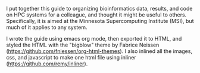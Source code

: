 I put together this guide to organizing bioinformatics data, results,
and code on HPC systems for a colleague, and thought it might be useful
to others. Specifically, it is aimed at the Minnesota Supercomputing
Institute (MSI), but much of it applies to any system.

I wrote the guide using emacs org mode, then exported it to HTML, and
styled the HTML with the "bigblow" theme by Fabrice Neissen
(https://github.com/fniessen/org-html-themes). I also inlined all the
images, css, and javascript to make one html file using inliner
(https://github.com/remy/inliner). 
